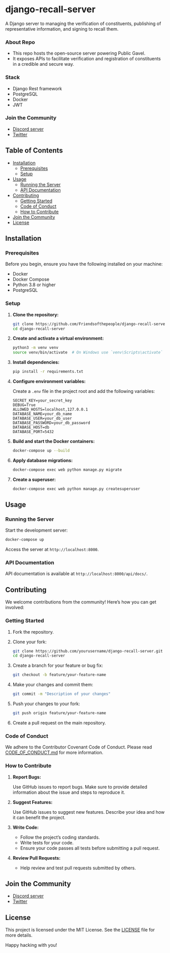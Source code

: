 # django-recall-server
A Django server to managing the verification of constituents, publishing of representative information, and signing to recall them. 

### About Repo
- This repo hosts the open-source server powering Public Gavel.
- It exposes APIs to facilitate verification and registration of constituents in a credible and secure way.

### Stack
- Django Rest framework
- PostgreSQL
- Docker
- JWT

### Join the Community
- [Discord server](https://discord.gg/v6TYzfuZc8)
- [Twitter]()

## Table of Contents

- [Installation](#installation)
  - [Prerequisites](#prerequisites)
  - [Setup](#setup)
- [Usage](#usage)
  - [Running the Server](#running-the-server)
  - [API Documentation](#api-documentation)
- [Contributing](#contributing)
  - [Getting Started](#getting-started)
  - [Code of Conduct](#code-of-conduct)
  - [How to Contribute](#how-to-contribute)
- [Join the Community](#join-the-community)
- [License](#license)

## Installation

### Prerequisites

Before you begin, ensure you have the following installed on your machine:

- Docker
- Docker Compose
- Python 3.8 or higher
- PostgreSQL

### Setup

1. **Clone the repository:**

   ```sh
   git clone https://github.com/Friendsofthepeople/django-recall-server.git
   cd django-recall-server
   ```

2. **Create and activate a virtual environment:**

   ```sh
   python3 -m venv venv
   source venv/bin/activate  # On Windows use `venv\Scripts\activate`
   ```

3. **Install dependencies:**

   ```sh
   pip install -r requirements.txt
   ```

4. **Configure environment variables:**

   Create a `.env` file in the project root and add the following variables:

   ```env
   SECRET_KEY=your_secret_key
   DEBUG=True
   ALLOWED_HOSTS=localhost,127.0.0.1
   DATABASE_NAME=your_db_name
   DATABASE_USER=your_db_user
   DATABASE_PASSWORD=your_db_password
   DATABASE_HOST=db
   DATABASE_PORT=5432
   ```

5. **Build and start the Docker containers:**

   ```sh
   docker-compose up --build
   ```

6. **Apply database migrations:**

   ```sh
   docker-compose exec web python manage.py migrate
   ```

7. **Create a superuser:**

   ```sh
   docker-compose exec web python manage.py createsuperuser
   ```

## Usage

### Running the Server

Start the development server:

```sh
docker-compose up
```

Access the server at `http://localhost:8000`.

### API Documentation

API documentation is available at `http://localhost:8000/api/docs/`.

## Contributing

We welcome contributions from the community! Here’s how you can get involved:

### Getting Started

1. Fork the repository.
2. Clone your fork:

   ```sh
   git clone https://github.com/yourusername/django-recall-server.git
   cd django-recall-server
   ```

3. Create a branch for your feature or bug fix:

   ```sh
   git checkout -b feature/your-feature-name
   ```

4. Make your changes and commit them:

   ```sh
   git commit -m "Description of your changes"
   ```

5. Push your changes to your fork:

   ```sh
   git push origin feature/your-feature-name
   ```

6. Create a pull request on the main repository.

### Code of Conduct

We adhere to the Contributor Covenant Code of Conduct. Please read [CODE_OF_CONDUCT.md](CODE_OF_CONDUCT.md) for more information.

### How to Contribute

1. **Report Bugs:**

   Use GitHub issues to report bugs. Make sure to provide detailed information about the issue and steps to reproduce it.

2. **Suggest Features:**

   Use GitHub issues to suggest new features. Describe your idea and how it can benefit the project.

3. **Write Code:**

   - Follow the project’s coding standards.
   - Write tests for your code.
   - Ensure your code passes all tests before submitting a pull request.

4. **Review Pull Requests:**

   - Help review and test pull requests submitted by others.

## Join the Community

- [Discord server](https://discord.gg/ZyCfgAQ6)
- [Twitter]()

## License

This project is licensed under the MIT License. See the [LICENSE](LICENSE) file for more details.

Happy hacking with you!
